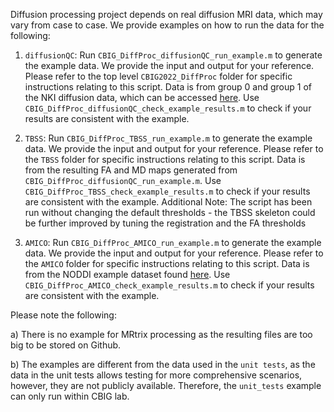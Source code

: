 Diffusion processing project depends on real diffusion MRI data, which may vary from case to case. We provide examples on how to run the data for the following:

1. `diffusionQC`: Run `CBIG_DiffProc_diffusionQC_run_example.m` to generate the example data. We provide the input and output for your reference. Please refer to the top level `CBIG2022_DiffProc` folder for specific instructions relating to this script. Data is from group 0 and group 1 of the NKI diffusion data, which can be accessed [here](http://fcon_1000.projects.nitrc.org/indi/enhanced/data/download_nii8.html). Use `CBIG_DiffProc_diffusionQC_check_example_results.m` to check if your results are consistent with the example.

2. `TBSS`: Run `CBIG_DiffProc_TBSS_run_example.m` to generate the example data. We provide the input and output for your reference. Please refer to the `TBSS` folder for specific instructions relating to this script. Data is from the resulting FA and MD maps generated from `CBIG_DiffProc_diffusionQC_run_example.m`. Use `CBIG_DiffProc_TBSS_check_example_results.m` to check if your results are consistent with the example. Additional Note: The script has been run without changing the default thresholds - the TBSS skeleton could be further improved by tuning the registration and the FA thresholds

3. `AMICO`: Run `CBIG_DiffProc_AMICO_run_example.m` to generate the example data. We provide the input and output for your reference. Please refer to the `AMICO` folder for specific instructions relating to this script. Data is from the NODDI example dataset found [here](https://github.com/daducci/AMICO/wiki/NODDI). Use `CBIG_DiffProc_AMICO_check_example_results.m` to check if your results are consistent with the example.

Please note the following: 

a) There is no example for MRtrix processing as the resulting files are too big to be stored on Github.

b) The examples are different from the data used in the `unit tests`, as the data in the unit tests allows testing for more comprehensive scenarios, however, they are not publicly available. Therefore, the `unit_tests` example can only run within CBIG lab.
